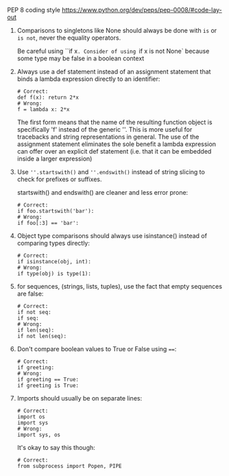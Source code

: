 PEP 8 coding style https://www.python.org/dev/peps/pep-0008/#code-lay-out

1. Comparisons to singletons like None should always be done with `is` or `is not`, never the equality operators.

   Be careful using ``if x`. Consider of using `if x is not None` because some type may be false in a boolean context

2. Always use a def statement instead of an assignment statement that binds a lambda expression directly to an identifier:

   ```
   # Correct:
   def f(x): return 2*x
   # Wrong:
   f = lambda x: 2*x
   ```

   The first form means that the name of the resulting function object is specifically 'f' instead of the generic '<lambda>'. This is more useful for tracebacks and string representations in general. The use of the assignment statement eliminates the sole benefit a lambda expression can offer over an explicit def statement (i.e. that it can be embedded inside a larger expression)

3. Use `''.startswith()` and `''.endswith()` instead of string slicing to check for prefixes or suffixes.

   startswith() and endswith() are cleaner and less error prone:

   ```
   # Correct:
   if foo.startswith('bar'):
   # Wrong:
   if foo[:3] == 'bar':
   ```

4. Object type comparisons should always use isinstance() instead of comparing types directly:

   ```
   # Correct:
   if isinstance(obj, int):
   # Wrong:
   if type(obj) is type(1):
   ```

5. for sequences, (strings, lists, tuples), use the fact that empty sequences are false:

   ```
   # Correct:
   if not seq:
   if seq:
   # Wrong:
   if len(seq):
   if not len(seq):
   ```

6. Don't compare boolean values to True or False using `==`:

   ```
   # Correct:
   if greeting:
   # Wrong:
   if greeting == True:
   if greeting is True:
   ```

7. Imports should usually be on separate lines:

   ```
   # Correct:
   import os
   import sys
   # Wrong:
   import sys, os
   ```

   It's okay to say this though:

   ```
   # Correct:
   from subprocess import Popen, PIPE
   ```